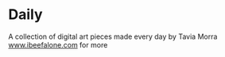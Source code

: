 # Daily
A collection of digital art pieces made every day by Tavia Morra www.ibeefalone.com for more
